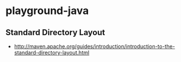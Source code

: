 # playground-java


## Standard Directory Layout

- http://maven.apache.org/guides/introduction/introduction-to-the-standard-directory-layout.html
